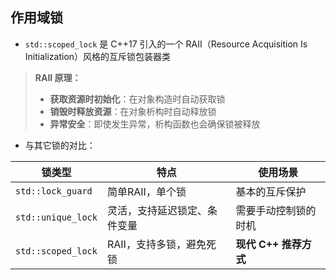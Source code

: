 ## 作用域锁

- `std::scoped_lock` 是 C++17 引入的一个 RAII（Resource Acquisition Is Initialization）风格的互斥锁包装器类

> **RAII 原理：**
>
> - **获取资源时初始化**：在对象构造时自动获取锁
> - **销毁时释放资源**：在对象析构时自动释放锁
> - **异常安全**：即使发生异常，析构函数也会确保锁被释放

- 与其它锁的对比：

| 锁类型             | 特点                         | 使用场景              |
| ------------------ | ---------------------------- | --------------------- |
| `std::lock_guard`  | 简单RAII，单个锁             | 基本的互斥保护        |
| `std::unique_lock` | 灵活，支持延迟锁定、条件变量 | 需要手动控制锁的时机  |
| `std::scoped_lock` | RAII，支持多锁，避免死锁     | **现代 C++ 推荐方式** |
